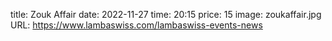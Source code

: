 title: Zouk Affair
date: 2022-11-27
time: 20:15
price: 15
image: zoukaffair.jpg
URL: https://www.lambaswiss.com/lambaswiss-events-news